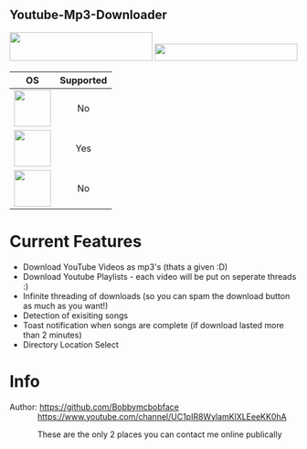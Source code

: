 ## Youtube-Mp3-Downloader

<img src="https://github.com/Bobbymcbobface/Youtube-Video-Downloader/blob/main/readme/Click.gif" width="250" height="50"> 
<img src="https://github.com/Bobbymcbobface/Youtube-Video-Downloader/blob/main/readme/Download.gif" width="250" height="30">


| OS  | Supported |
| :---: | :---: |
| <img src="https://github.com/Bobbymcbobface/Youtube-Video-Downloader/blob/main/readme/Mac.png" width="64" height="64">  | No |
| <img src="https://github.com/Bobbymcbobface/Youtube-Video-Downloader/blob/main/readme/Windows.png" width="64" height="64"> | Yes |
| <img src="https://github.com/Bobbymcbobface/Youtube-Video-Downloader/blob/main/readme/Linux.png" width="64" height="64">  | No |



# Current Features
- Download YouTube Videos as mp3's (thats a given :D)
- Download Youtube Playlists - each video will be put on seperate threads :)
- Infinite threading of downloads (so you can spam the download button as much as you want!)
- Detection of exisiting songs
- Toast notification when songs are complete (if download lasted more than 2 minutes)
- Directory Location Select

# Info
Author: https://github.com/Bobbymcbobface </br>
&ensp;&ensp;&ensp;&ensp;&ensp;&ensp;&ensp;https://www.youtube.com/channel/UC1pIR8WylamKlXLEeeKK0hA </br>
        
&ensp;&ensp;&ensp;&ensp;&ensp;&ensp;&ensp;These are the only 2 places you can contact me online publically
